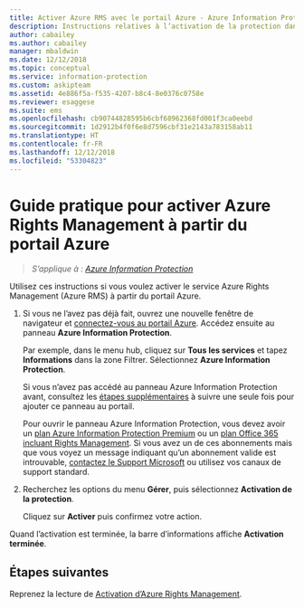 ```yaml
---
title: Activer Azure RMS avec le portail Azure - Azure Information Protection
description: Instructions relatives à l’activation de la protection dans le portail Azure afin que votre organisation puissent commencer à protéger les documents et les e-mails.
author: cabailey
ms.author: cabailey
manager: mbaldwin
ms.date: 12/12/2018
ms.topic: conceptual
ms.service: information-protection
ms.custom: askipteam
ms.assetid: 4e886f5a-f535-4207-b8c4-8e0376c0758e
ms.reviewer: esaggese
ms.suite: ems
ms.openlocfilehash: cb90744828595b6cbf68962368fd001f3ca0eebd
ms.sourcegitcommit: 1d2912b4f0f6e8d7596cbf31e2143a783158ab11
ms.translationtype: HT
ms.contentlocale: fr-FR
ms.lasthandoff: 12/12/2018
ms.locfileid: "53304823"
---
```

# <a name="how-to-activate-azure-rights-management-from-the-azure-portal"></a>Guide pratique pour activer Azure Rights Management à partir du portail Azure

>*S’applique à : [Azure Information Protection](https://azure.microsoft.com/pricing/details/information-protection)*

Utilisez ces instructions si vous voulez activer le service Azure Rights Management (Azure RMS) à partir du portail Azure.

1. Si vous ne l’avez pas déjà fait, ouvrez une nouvelle fenêtre de navigateur et [connectez-vous au portail Azure](configure-policy.md#signing-in-to-the-azure-portal). Accédez ensuite au panneau **Azure Information Protection**.
    
    Par exemple, dans le menu hub, cliquez sur **Tous les services** et tapez **Informations** dans la zone Filtrer. Sélectionnez **Azure Information Protection**.
    
    Si vous n’avez pas accédé au panneau Azure Information Protection avant, consultez les [étapes supplémentaires](configure-policy.md#to-access-the-azure-information-protection-blade-for-the-first-time) à suivre une seule fois pour ajouter ce panneau au portail.
    
    Pour ouvrir le panneau Azure Information Protection, vous devez avoir un [plan Azure Information Protection Premium](https://www.microsoft.com/cloud-platform/azure-information-protection-pricing) ou un [plan Office 365 incluant Rights Management](https://download.microsoft.com/download/E/C/F/ECF42E71-4EC0-48FF-AA00-577AC14D5B5C/Azure_Information_Protection_licensing_datasheet_EN-US.pdf). Si vous avez un de ces abonnements mais que vous voyez un message indiquant qu’un abonnement valide est introuvable, [contactez le Support Microsoft](information-support.md#to-contact-microsoft-support) ou utilisez vos canaux de support standard.

2. Recherchez les options du menu **Gérer**, puis sélectionnez **Activation de la protection**. 
    
    Cliquez sur **Activer** puis confirmez votre action. 

Quand l’activation est terminée, la barre d’informations affiche **Activation terminée**.


## <a name="next-steps"></a>Étapes suivantes
Reprenez la lecture de [Activation d’Azure Rights Management](activate-service.md#configuring-onboarding-controls-for-a-phased-deployment).

